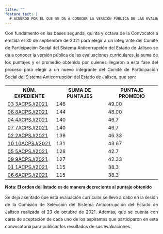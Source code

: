 ```yaml
---
title: ""
feature_text: |
  # ACUERDO POR EL QUE SE DA A CONOCER LA VERSIÓN PÚBLICA DE LAS EVALUACIONES CURRICULARES, LA SUMA DE LOS PUNTAJES Y EL PROMEDIO OBTENIDO POR QUIENES LLEGARON A ESTA FASE DEL PROCESO PARA ELEGIR A UN NUEVO INTEGRANTE DEL COMITÉ DE PARTICIPACIÓN SOCIAL DEL SISTEMA ANTICORRUPCIÓN DEL ESTADO DE JALISCO.
---
```

<div style="text-align:justify; line-height: 1.5rem"><span>Con fundamento en las bases segunda, quinta y octava de la Convocatoria emitida el 30 de septiembre de 2021 para elegir a un integrante del Comité de Participación Social del Sistema Anticorrupción del Estado de Jalisco se da a conocer la versión pública de las evaluaciones curriculares, la suma de los puntajes y el promedio obtenido por quienes llegaron a esta fase del proceso para elegir a un nuevo integrante del Comité de Participación Social del Sistema Anticorrupción del Estado de Jalisco, que son: 
</span></div>
<p></p>
<p></p>
<table class="table3"><tbody>

<tr><th><b>NÚM. EXPEDIENTE</b></th><th><b>SUMA DE PUNTAJES</b></th><th><b>PUNTAJE PROMEDIO</b></th></tr>

<tr><td><a href="\cedulas\2021\03CPSJ2021.pdf">03 3ACPSJ/2021</a><span style="color:#75bec4;"></span></td><td><div><span>146</span></div></td><td><div><span>49.00</span></div></td></tr>

<tr><td><a href="\cedulas\2021\08ACPSJ2021.pdf">08 8ACPSJ/2021</a><span style="color:#75bec4;"></span></td><td><div><span>144</span></div></td><td><div><span>48.00</span></div></td></tr>

<tr><td><a href="\cedulas\2021\04ACPSJ2021.pdf">04 4ACPSJ/2021</a><span style="color:#75bec4;"></span></td><td><div><span>140</span></div></td><td><div><span>46.7</span></div></td></tr>

<tr><td><a href="\cedulas\2021\07ACPSL2021.pdf">07 7ACPSJ/2021</a><span style="color:#75bec4;"></span></td><td><div><span>140</span></div></td><td><div><span>46.7</span></div></td></tr>

<tr><td><a href="\cedulas\2021\02ACPSJ2021.pdf">02 2ACPSJ/2021</a><span style="color:#75bec4;"></span></td><td><div><span>139</span></div></td><td><div><span>46.33</span></div></td></tr>

<tr><td><a href="\cedulas\2021\10ACPSJ2021.pdf">10 10ACPSJ/2021</a><span style="color:#75bec4;"></span></td><td><div><span>131</span></div></td><td><div><span>43.67</span></div></td></tr>

<tr><td><a href="\cedulas\2021\05ACPSJ2021.pdf">05 5ACPSJ/2021</a><span style="color:#75bec4;"></span></td><td><div><span>128</span></div></td><td><div><span>42.7</span></div></td></tr>

<tr><td><a href="\cedulas\2021\09ACPSJ2021.pdf">09 9ACPSJ/2021</a><span style="color:#75bec4;"></span></td><td><div><span>127</span></div></td><td><div><span>42.33</span></div></td></tr>

<tr><td><a href="\cedulas\2021\01ACPSJ2021.pdf">01 1ACPSJ/2021</a><span style="color:#75bec4;"></span></td><td><div><span>115</span></div></td><td><div><span>38.3</span></div></td></tr>

<tr><td><a href="\cedulas\2021\06ACPSJ2021.pdf">06 6ACPSJ/2021</a><span style="color:#75bec4;"></span></td><td><div><span>115</span></div></td><td><div><span>38.3</span></div></td></tr>


</tbody></table>
<p></p>
<p><strong> Nota: El orden del listado es de manera decreciente al puntaje obtenido </strong></p>
<p></p>
<div style="text-align:justify; line-height: 1.5rem"><span>Se deja asentado que esta evaluación curricular se llevó a cabo en la sesión de la Comisión de Selección del Sistema Anticorrupción del Estado de Jalisco realizada el 23 de octubre de 2021. Además, que se cuenta con carta de aceptación de cada uno de los aspirantes que participaron en esta convocatoria para publicar los resultados de sus evaluaciones. </span></div>

